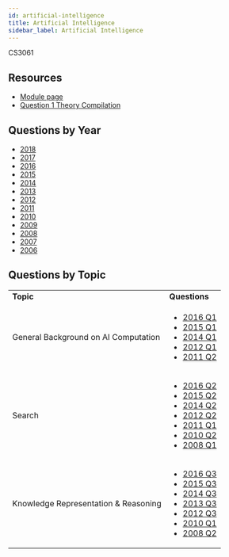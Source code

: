 ```yaml
---
id: artificial-intelligence
title: Artificial Intelligence
sidebar_label: Artificial Intelligence
---
```

CS3061

## Resources

-   [Module page](https://www.scss.tcd.ie/Tim.Fernando/AI/)
-   [Question 1 Theory Compilation](https://github.com/nating/personal-notes/blob/master/third-year/artificial-intelligence/question-compilation.md)

## Questions by Year

-   [2018](https://www.tcd.ie/academicregistry/exams/assets/local/past-papers2018/CS/CS3061-1.PDF)
-   [2017](https://www.tcd.ie/academicregistry/exams/assets/local/past-papers2017/CS/CS3061-1.PDF)
-   [2016](https://www.tcd.ie/academicregistry/exams/assets/local/past-papers2016/CS/CS3061-1.PDF)
-   [2015](https://www.tcd.ie/academicregistry/exams/assets/local/past-papers2015/CS/CS3061-1.PDF)
-   [2014](https://www.tcd.ie/academicregistry/exams/assets/local/past-papers2014/CS/CS30611.pdf)
-   [2013](https://www.tcd.ie/academicregistry/exams/assets/local/past-papers2013/CS/CS30611.pdf)
-   [2012](https://www.tcd.ie/Local/Exam_Papers/2012/XC/XCS30611.pdf)
-   [2011](https://www.tcd.ie/Local/Exam_Papers/2011/XC/XCS30611.pdf)
-   [2010](https://www.tcd.ie/Local/Exam_Papers/2010/XC/XCS30611.pdf)
-   [2009](https://www.tcd.ie/Local/Exam_Papers/2009/XC/XCS3BA321.pdf)
-   [2008](https://www.tcd.ie/Local/Exam_Papers/2008/XC/XCS3BA321.pdf)
-   [2007](https://www.tcd.ie/Local/Exam_Papers/2007/XC/XCS3BA321.pdf)
-   [2006](https://www.tcd.ie/Local/Exam_Papers/2006/XC/XCS3BA21.pdf)

## Questions by Topic

<table className="examQuestions" width="700px">
    <tbody><tr>
        <td><strong>Topic</strong></td>
        <td><strong>Questions</strong></td>
    </tr>
    <tr>
        <td>General Background on AI Computation</td>
        <td>
            <ul className="questions">
        <li><a href="https://www.tcd.ie/academicregistry/exams/assets/local/past-papers2016/CS/CS3061-1.PDF#page=2">2016 Q1</a></li>
        <li><a href="https://www.tcd.ie/academicregistry/exams/assets/local/past-papers2015/CS/CS3061-1.PDF#page=2">2015 Q1</a></li>
        <li><a href="https://www.tcd.ie/academicregistry/exams/assets/local/past-papers2014/CS/CS30611.pdf#page=2">2014 Q1</a></li>
        <li><a href="https://www.tcd.ie/Local/Exam_Papers/2012/XC/XCS30611.pdf#page=2">2012 Q1</a></li>
        <li><a href="https://www.tcd.ie/Local/Exam_Papers/2011/XC/XCS30611.pdf#page=3&zoom=0,0,500">2011 Q2</a></li>
            </ul>
        </td>
    </tr>
    <tr>
        <td>Search</td>
        <td>
            <ul className="questions">
        <li><a href="https://www.tcd.ie/academicregistry/exams/assets/local/past-papers2016/CS/CS3061-1.PDF#page=3">2016 Q2</a></li>
        <li><a href="https://www.tcd.ie/academicregistry/exams/assets/local/past-papers2015/CS/CS3061-1.PDF#page=3">2015 Q2</a></li>
        <li><a href="https://www.tcd.ie/academicregistry/exams/assets/local/past-papers2014/CS/CS30611.pdf#page=3">2014 Q2</a></li>
        <li><a href="https://www.tcd.ie/Local/Exam_Papers/2012/XC/XCS30611.pdf#page=2&zoom=0,0,700">2012 Q2</a></li>
        <li><a href="https://www.tcd.ie/Local/Exam_Papers/2011/XC/XCS30611.pdf#page=2">2011 Q1</a></li>
        <li><a href="https://www.tcd.ie/Local/Exam_Papers/2010/XC/XCS30611.pdf#page=2&zoom=0,0,600">2010 Q2</a></li>
        <li><a href="https://www.tcd.ie/Local/Exam_Papers/2008/XC/XCS3BA321.pdf#page=2">2008 Q1</a></li>
            </ul>
        </td>
    </tr>
    <tr>
        <td>Knowledge Representation & Reasoning</td>
        <td>
            <ul className="questions">
        <li><a href="https://www.tcd.ie/academicregistry/exams/assets/local/past-papers2016/CS/CS3061-1.PDF#page=5">2016 Q3</a></li>
        <li><a href="https://www.tcd.ie/academicregistry/exams/assets/local/past-papers2015/CS/CS3061-1.PDF#page=4">2015 Q3</a></li>
        <li><a href="https://www.tcd.ie/academicregistry/exams/assets/local/past-papers2014/CS/CS30611.pdf#page=5">2014 Q3</a></li>
        <li><a href="https://www.tcd.ie/academicregistry/exams/assets/local/past-papers2013/CS/CS30611.pdf#page=6">2013 Q3</a></li>
        <li><a href="https://www.tcd.ie/Local/Exam_Papers/2012/XC/XCS30611.pdf#page=3&zoom=0,0,600">2012 Q3</a></li>
        <li><a href="https://www.tcd.ie/Local/Exam_Papers/2010/XC/XCS30611.pdf#page=2">2010 Q1</a></li>
        <li><a href="https://www.tcd.ie/Local/Exam_Papers/2008/XC/XCS3BA321.pdf#page=2&zoom=0,0,600">2008 Q2</a></li>
            </ul>
        </td>
    </tr>
</tbody></table>

